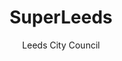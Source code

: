 ---
title: SuperLeeds
subtitle: Leeds City Council
category: documentary
code: <iframe src="https://player.vimeo.com/video/139656621?title=0&byline=0&portrait=0" width="640" height="360" frameborder="0" allow="autoplay; fullscreen" allowfullscreen></iframe>
---
